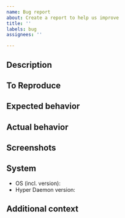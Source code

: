 ```yaml
---
name: Bug report
about: Create a report to help us improve
title: ''
labels: bug
assignees: ''

---
```


## Description

<!--A clear and concise description of what the bug is.-->

## To Reproduce

<!--Steps to reproduce the behavior:-->
<!--
1. Go to '...'
2. Click on '....'
3. Scroll down to '....'
4. See error
-->

## Expected behavior

<!--A clear and concise description of what you expected to happen.-->

## Actual behavior

<!--A clear and concise description of what actually happened.-->

## Screenshots

<!--If applicable, add screenshots to help explain your problem.-->

## System

- OS (incl. version): <!--e.g. macOS 10.15.0 -->
- Hyper Daemon version: <!--e.g. 1.0.0-->

## Additional context

<!--Add any other context about the problem here.-->
